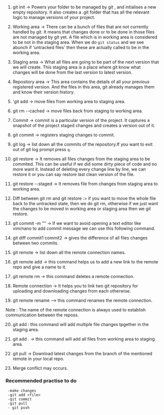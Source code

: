 1. git init -> Powers your folder to be managed by git , and intialises a new empty repository.
                It also creates a .git folder that has all the relevant logic to manage versions of your project.

2. Working area -> There can be a bunch of files that are not currently handled by git.
                It means that changes done or to be done in those files are not managed by git yet.
                A file which is in working area is considered to be not in the staging area. When 
                we do `git status` and we see abunch if 'untracked files' then these are actually called to be in the working area.

3. Staging area -> What all files are going to be part of the next version that we will create.
                   This staging area is a place where git know what changes will be done from the last 
                   version to latest version.

4. Repository area -> This area contains the details of all your previous registered version.
                      And the files in this area, git already manages them and know their version history.

5. 'git add <file> -> move files from working area to staging area.

6. git rm --cached <file> -> move files back from staging to working area.

7. Commit -> commit is a particular version of the project. It captures a snapshot of the project staged changes and creates a version out of it.

8. git commit -> registers staging changes to commit.

9. git log -> list down all the commits of the repository.If you want to exit out of git log prompt
             press `q`.

10.  git restore <file> -> It removes all files changes from the staging area to be commited. This can be useful if we did some dirty piece of code 
                          and no more want it. Instead of deleting every change line by line, we can restore it or you can say restore last clean version of the file.

11. git restore --staged <filename> -> It removes file from changes from staging area to working area.                  
                           
12.  Diff between git rm and git restore :> if you want to move the whole file back to the untracked state, then we do git rm, otherwise if we just want the changes to be
                                            moved in working area or staging area then we git restore.

13. git commit -m "<your commit message>" -> If we want to avoid opening a text editor like vim/nano to add commit message we can use this following command.

14. git diff commit1 commit2 -> gives the difference of all files changes between two commits.

15. git remote -> list down all the remote connection names.

16. git remote add <name of remote> <link of the remote> -> this command helps us to add a new link to the remote repo and give a name to it.

17. git remote rm <name of remote> -> this command deletes a remote connection.

18. Remote connection -> It helps you to link two git repository for uploading and downloading changes from each otherwise.

19. git remote rename <oldname> <newname> --> this command renames the remote connection.

Note : The name of the remote connection is always used to establish communication between the reposs.

20. git add <file1> <file2> <file3> : this command will add multiple file changes tpgether in the staging area.

21. git add . -> this command will add all files from working area to staging area.

22.  git pull <remote name> <brach name> -> Download latest changes from the branch of the mentioned remote in your local repo.

23. Merge conflict may occurs.

### Recommended practise to do 
     
     -make changes
     -git add <file>
     -git commit 
     -git pull
     - git push
